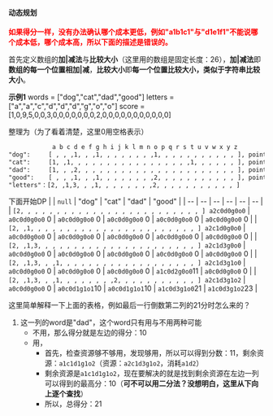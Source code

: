 #### 动态规划

**<span style='color:red'>如果得分一样，没有办法确认哪个成本更低，例如"a1b1c1"与"d1e1f1"不能说哪个成本低，哪个成本高，所以下面的描述是错误的。</span>**

首先定义数组的**加|减法**与**比较大小**（这里用的数组是固定长度：26），**加|减法**即**数组的每一个位置相加|减**，**比较大小**即**每一个位置比较大小，类似于字符串比较大小**。

**示例1**
words = ["dog","cat","dad","good"]
letters = ["a","a","c","d","d","d","g","o","o"]
score = [1,0,9,5,0,0,3,0,0,0,0,0,0,0,2,0,0,0,0,0,0,0,0,0,0,0]

整理为（为了看着清楚，这里$0$用空格表示）

```txt
            a b c d e f g h i j k l m n o p q r s t u v w x y z
"dog":     [ , , ,1, , ,1, , , , , , , ,1, , , , , , , , , , , ], point: 10
"cat":     [1, ,1, , , , , , , , , , , , , , , , ,1, , , , , , ], point: 10
"dad":     [1, , ,2, , , , , , , , , , , , , , , , , , , , , , ], point: 11
"good":    [ , , ,1, , ,1, , , , , , , ,2, , , , , , , , , , , ], point: 12
"letters"：[2, ,1,3, , ,1, , , , , , , ,2, , , , , , , , , , , ]
```

下面开始DP
|  | `null` | "dog" | "cat" | "dad" | "good" |
| -- | -- | -- | -- | -- | -- |
| `[2, , , , , , , , , , , , , , , , , , , , , , , , , ] a2c0d0g0o0` | `a0c0d0g0o0` 0 | `a0c0d0g0o0` 0 | `a0c0d0g0o0` 0 | `a0c0d0g0o0` 0 | `a0c0d0g0o0` 0 |
| `[2, ,1, , , , , , , , , , , , , , , , , , , , , , , ] a2c1d0g0o0` | `a0c0d0g0o0` 0 | `a0c0d0g0o0` 0 | `a0c0d0g0o0` 0 | `a0c0d0g0o0` 0 | `a0c0d0g0o0` 0 |
| `[2, ,1,3, , , , , , , , , , , , , , , , , , , , , , ] a2c1d3g0o0` | `a0c0d0g0o0` 0 | `a0c0d0g0o0` 0 | `a0c0d0g0o0` 0 | `a0c0d0g0o0` 0 | `a0c0d0g0o0` 0 |
| `[2, ,1,3, , ,1, , , , , , , , , , , , , , , , , , , ] a2c1d3g1o0` | `a0c0d0g0o0` 0 | `a0c0d0g0o0` 0 | `a0c0d0g0o0` 0 | `a1c0d2g0o0`11 | `a0c0d0g0o0` 0 |
| `[2, ,1,3, , ,1, , , , , , , ,2, , , , , , , , , , , ] a2c1d3g1o2` | `a0c0d0g0o0` 0 | `a0c0d1g1o1`10 | `a0c0d1g1o1`10 | `a1c0d3g1o0`21 | `a1c0d3g1o2`23 |

这里简单解释一下上面的表格，例如最后一行倒数第二列的$21$分时怎么来的？

1. 这一列的word是"dad"，这个word只有用与不用两种可能
    - 不用，那么得分就是左边的得分：$10$
    - 用，
        - 首先，检查资源够不够用，发现够用，所以可以得到分数：$11$，剩余资源：`a1c1d1g1o2`（资源：`a2c1d3g1o2`，消耗`a1d2`）
        - 剩余资源是`a1c1d1g1o2`，现在要解决的就是找到剩余资源在左边一列可以得到的最高分：$10$（**可不可以用二分法？没想明白，这里从下向上逐个查找**）
        - 所以，总得分：$21$
